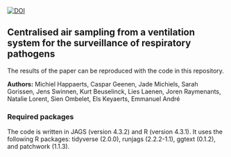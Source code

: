 [![DOI](https://zenodo.org/badge/685130681.svg)](https://doi.org/10.5281/zenodo.13913435)

## Centralised air sampling from a ventilation system for the surveillance of respiratory pathogens
The results of the paper can be reproduced with the code in this repository.

**Authors:** Michiel Happaerts, Caspar Geenen, Jade Michiels, Sarah Gorissen, Jens Swinnen, Kurt Beuselinck, Lies Laenen, Joren Raymenants, Natalie Lorent, Sien Ombelet, Els Keyaerts, Emmanuel André

### Required packages
The code is written in JAGS (version 4.3.2) and R (version 4.3.1). It uses the following R packages: tidyverse (2.0.0), runjags (2.2.2-1.1), ggtext (0.1.2), and patchwork (1.1.3).
